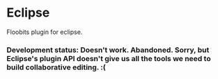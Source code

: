 Eclipse
=======

Floobits plugin for eclipse.

### Development status: Doesn't work. Abandoned. Sorry, but Eclipse's plugin API doesn't give us all the tools we need to build collaborative editing. :(
